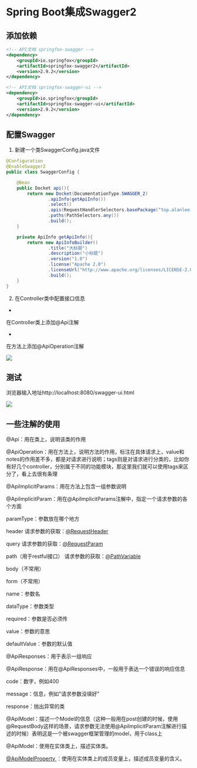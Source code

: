 # Spring Boot集成Swagger2

## 添加依赖

```xml
<!-- API文档 springfox-swagger -->
<dependency>
    <groupId>io.springfox</groupId>
    <artifactId>springfox-swagger2</artifactId>
    <version>2.9.2</version>
</dependency>

<!-- API文档 springfox-swagger-ui -->
<dependency>
    <groupId>io.springfox</groupId>
    <artifactId>springfox-swagger-ui</artifactId>
    <version>2.9.2</version>
</dependency>
```

## 配置Swagger

1. 新建一个类SwaggerConfig.java文件

```java
@Configuration
@EnableSwagger2
public class SwaggerConfig {

    @Bean
    public Docket api(){
        return new Docket(DocumentationType.SWAGGER_2)
                .apiInfo(getApiInfo())
                .select()
                .apis(RequestHandlerSelectors.basePackage("top.alanlee.template.controller"))
                .paths(PathSelectors.any())
                .build();
    }

    private ApiInfo getApiInfo(){
        return new ApiInfoBuilder()
                .title("大标题")
                .description("小标题")
                .version("1.0")
                .license("Apache 2.0")
                .licenseUrl("http://www.apache.org/licenses/LICENSE-2.0")
                .build();
    }
}
```

2. 在Controller类中配置接口信息

- 
在Controller类上添加@Api注解

- 
在方法上添加@ApiOperation注解

![](https://gitee.com/AlanLee97/public-asset/raw/master/note_images/image-20200518172339513.png#alt=image-20200518172339513)


## 测试

浏览器输入地址http://localhost:8080/swagger-ui.html

![](https://gitee.com/AlanLee97/public-asset/raw/master/note_images/image-20200518172715646.png#alt=image-20200518172715646)

## 一些注解的使用

@Api：用在类上，说明该类的作用

@ApiOperation：用在方法上，说明方法的作用，标注在具体请求上，value和notes的作用差不多，都是对请求进行说明；tags则是对请求进行分类的，比如你有好几个controller，分别属于不同的功能模块，那这里我们就可以使用tags来区分了，看上去很有条理

@ApiImplicitParams：用在方法上包含一组参数说明

@ApiImplicitParam：用在@ApiImplicitParams注解中，指定一个请求参数的各个方面

paramType：参数放在哪个地方

header 请求参数的获取：[@RequestHeader ](/RequestHeader ) 

query 请求参数的获取：[@RequestParam ](/RequestParam ) 

path（用于restful接口） 请求参数的获取：[@PathVariable ](/PathVariable ) 

body（不常用）

form（不常用）

name：参数名

dataType：参数类型

required：参数是否必须传

value：参数的意思

defaultValue：参数的默认值

@ApiResponses：用于表示一组响应

@ApiResponse：用在@ApiResponses中，一般用于表达一个错误的响应信息

code：数字，例如400

message：信息，例如”请求参数没填好”

response：抛出异常的类

@ApiModel：描述一个Model的信息（这种一般用在post创建的时候，使用@RequestBody这样的场景，请求参数无法使用@ApiImplicitParam注解进行描述的时候）表明这是一个被swagger框架管理的model，用于class上

@ApiModel：使用在实体类上，描述实体类。

[@ApiModelProperty ](/ApiModelProperty ) ：使用在实体类上的成员变量上，描述成员变量的含义。 

